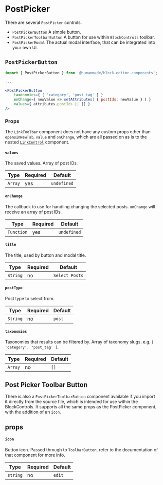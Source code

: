 # PostPicker

There are several `PostPicker` controls.

* `PostPickerButton` A simple button.
* `PostPickerToolbarButton` A button for use within `BlockControls` toolbar.
* `PostPickerModal` The actual modal interface, that can be integrated into your own UI.

## `PostPickerButton`

```jsx
import { PostPickerButton } from '@humanmade/block-editor-components';

...

<PostPickerButton
	taxonomies={ [ 'category', 'post_tag' ] }
	onChange={ newValue => setAttributes( { postIds: newValue } ) }
	values={ attributes.postIds || [] }
/>
```

### Props

The `LinkToolbar` component does not have any custom props other than `opensInNewTab`, `value` and `onChange`, which are all passed on as is to the nested [`LinkControl`](https://github.com/WordPress/gutenberg/blob/trunk/packages/block-editor/src/components/link-control/index.js) component.

#### `values`

The saved values. Array of post IDs.

| Type                                 | Required                             | Default                              |
|--------------------------------------|--------------------------------------|--------------------------------------|
| `Array`                              | yes                                  | `undefined`                          |


#### `onChange`

The callback to use for handling changing the selected posts. `onChange` will receive an array of post IDs.

| Type                                 | Required                             | Default                              |
|--------------------------------------|--------------------------------------|--------------------------------------|
| `Function`                           | yes                                  | `undefined`                          |

#### `title`

The title, used by button and modal title.

| Type                                 | Required                             | Default                              |
|--------------------------------------|--------------------------------------|--------------------------------------|
| `String`                             | no                                   | `Select Posts`

#### `postType`

Post type to select from.

| Type                                 | Required                             | Default                              |
|--------------------------------------|--------------------------------------|--------------------------------------|
| `String`                             | no                                   | `post`

#### `taxonomies`

Taxonomies that results can be filtered by. Array of taxonomy slugs. e.g. `[ 'category', 'post_tag' ]`.

| Type                                 | Required                             | Default                              |
|--------------------------------------|--------------------------------------|--------------------------------------|
| `Array`                              | no                                   | `[]`


## Post Picker Toolbar Button

There is also a `PostPickerToolbarButton` component available if you import it directly from the source file, which is intended for use within the BlockControls. It supports all the same props as the PostPicker component, with the addition of an `icon`.

## props

#### `icon`

Button icon. Passed through to `ToolbarButton`, refer to the documentation of that component for more info.

| Type                                 | Required                             | Default                              |
|--------------------------------------|--------------------------------------|--------------------------------------|
| `string`                              | no                                   | `edit`
